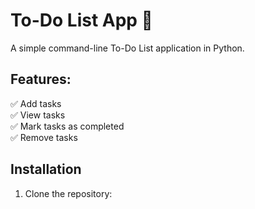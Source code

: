 # To-Do List App 📝

A simple command-line To-Do List application in Python.

## Features:
✅ Add tasks  
✅ View tasks  
✅ Mark tasks as completed  
✅ Remove tasks  

## Installation
1. Clone the repository:
